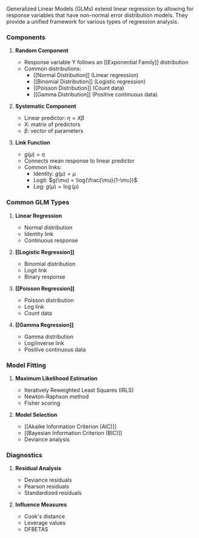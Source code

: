 Generalized Linear Models (GLMs) extend linear regression by allowing for response variables that have non-normal error distribution models. They provide a unified framework for various types of regression analysis.

### Components

1. **Random Component**
   - Response variable Y follows an [[Exponential Family]] distribution
   - Common distributions:
     - [[Normal Distribution]] (Linear regression)
     - [[Binomial Distribution]] (Logistic regression)
     - [[Poisson Distribution]] (Count data)
     - [[Gamma Distribution]] (Positive continuous data)

2. **Systematic Component**
   - Linear predictor: $\eta = X\beta$
   - X: matrix of predictors
   - β: vector of parameters

3. **Link Function**
   - $g(\mu) = \eta$
   - Connects mean response to linear predictor
   - Common links:
     - Identity: $g(\mu) = \mu$
     - Logit: $g(\mu) = \log(\frac{\mu}{1-\mu})$
     - Log: $g(\mu) = \log(\mu)$

### Common GLM Types

1. **Linear Regression**
   - Normal distribution
   - Identity link
   - Continuous response

2. **[[Logistic Regression]]**
   - Binomial distribution
   - Logit link
   - Binary response

3. **[[Poisson Regression]]**
   - Poisson distribution
   - Log link
   - Count data

4. **[[Gamma Regression]]**
   - Gamma distribution
   - Log/inverse link
   - Positive continuous data

### Model Fitting

1. **Maximum Likelihood Estimation**
   - Iteratively Reweighted Least Squares (IRLS)
   - Newton-Raphson method
   - Fisher scoring

2. **Model Selection**
   - [[Akaike Information Criterion (AIC)]]
   - [[Bayesian Information Criterion (BIC)]]
   - Deviance analysis

### Diagnostics

1. **Residual Analysis**
   - Deviance residuals
   - Pearson residuals
   - Standardized residuals

2. **Influence Measures**
   - Cook's distance
   - Leverage values
   - DFBETAS